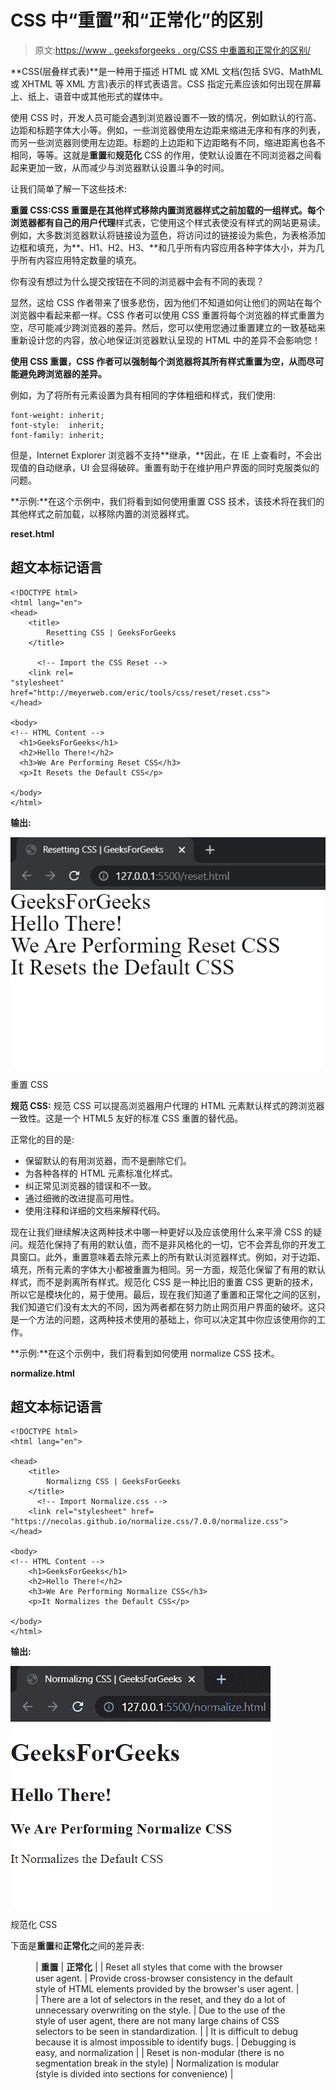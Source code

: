 # CSS 中“重置”和“正常化”的区别

> 原文:[https://www . geeksforgeeks . org/CSS 中重置和正常化的区别/](https://www.geeksforgeeks.org/difference-between-resetting-and-normalizing-in-css/)

**CSS(层叠样式表)**是一种用于描述 HTML 或 XML 文档(包括 SVG、MathML 或 XHTML 等 XML 方言)表示的样式表语言。CSS 指定元素应该如何出现在屏幕上、纸上、语音中或其他形式的媒体中。

使用 CSS 时，开发人员可能会遇到浏览器设置不一致的情况，例如默认的行高、边距和标题字体大小等。例如，一些浏览器使用左边距来缩进无序和有序的列表，而另一些浏览器则使用左边距。标题的上边距和下边距略有不同，缩进距离也各不相同，等等。这就是**重置**和**规范化** CSS 的作用，使默认设置在不同浏览器之间看起来更加一致，从而减少与浏览器默认设置斗争的时间。

让我们简单了解一下这些技术:

**重置 CSS:**CSS 重置是在其他样式移除内置浏览器样式之前加载的一组样式。每个浏览器都有自己的**用户代理**样式表，它使用这个样式表使没有样式的网站更易读。例如，大多数浏览器默认将链接设为蓝色，将访问过的链接设为紫色，为表格添加边框和填充，为**、H1、H2、H3、**和几乎所有内容应用各种字体大小，并为几乎所有内容应用特定数量的填充。

你有没有想过为什么提交按钮在不同的浏览器中会有不同的表现？

显然，这给 CSS 作者带来了很多悲伤，因为他们不知道如何让他们的网站在每个浏览器中看起来都一样。CSS 作者可以使用 CSS 重置将每个浏览器的样式重置为空，尽可能减少跨浏览器的差异。然后，您可以使用您通过重置建立的一致基础来重新设计您的内容，放心地保证浏览器默认呈现的 HTML 中的差异不会影响您！

**使用 CSS 重置，CSS 作者可以强制每个浏览器将其所有样式重置为空，从而尽可能避免跨浏览器的差异。**

例如，为了将所有元素设置为具有相同的字体粗细和样式，我们使用:

```
font-weight: inherit;
font-style:  inherit;
font-family: inherit;
```

但是，Internet Explorer 浏览器不支持**继承，**因此，在 IE 上查看时，不会出现值的自动继承，UI 会显得破碎。重置有助于在维护用户界面的同时克服类似的问题。

**示例:**在这个示例中，我们将看到如何使用重置 CSS 技术，该技术将在我们的其他样式之前加载，以移除内置的浏览器样式。

**reset.html**

## 超文本标记语言

```
<!DOCTYPE html>
<html lang="en">
<head>
    <title>
        Resetting CSS | GeeksForGeeks
    </title>

      <!-- Import the CSS Reset -->
    <link rel=
"stylesheet" href="http://meyerweb.com/eric/tools/css/reset/reset.css">
</head>

<body>
<!-- HTML Content -->
  <h1>GeeksForGeeks</h1>
  <h2>Hello There!</h2>
  <h3>We Are Performing Reset CSS</h3>
  <p>It Resets the Default CSS</p>

</body>
</html>
```

**输出:**

![](img/2377656e157445511e92a729b2d0c75c.png)

重置 CSS

**规范 CSS:** 规范 CSS 可以提高浏览器用户代理的 HTML 元素默认样式的跨浏览器一致性。这是一个 HTML5 友好的标准 CSS 重置的替代品。

正常化的目的是:

*   保留默认的有用浏览器，而不是删除它们。
*   为各种各样的 HTML 元素标准化样式。
*   纠正常见浏览器的错误和不一致。
*   通过细微的改进提高可用性。
*   使用注释和详细的文档来解释代码。

现在让我们继续解决这两种技术中哪一种更好以及应该使用什么来平滑 CSS 的疑问。规范化保持了有用的默认值，而不是非风格化的一切，它不会弄乱你的开发工具窗口。此外，重置意味着去除元素上的所有默认浏览器样式。例如，对于边距、填充，所有元素的字体大小都被重置为相同。另一方面，规范化保留了有用的默认样式，而不是剥离所有样式。规范化 CSS 是一种比旧的重置 CSS 更新的技术，所以它是模块化的，易于使用。最后，现在我们知道了重置和正常化之间的区别，我们知道它们没有太大的不同，因为两者都在努力防止网页用户界面的破坏。这只是一个方法的问题，这两种技术使用的基础上，你可以决定其中你应该使用你的工作。

**示例:**在这个示例中，我们将看到如何使用 normalize CSS 技术。

**normalize.html**

## 超文本标记语言

```
<!DOCTYPE html>
<html lang="en">

<head>
    <title>
        Normalizng CSS | GeeksForGeeks
    </title>
      <!-- Import Normalize.css -->
    <link rel="stylesheet" href=
"https://necolas.github.io/normalize.css/7.0.0/normalize.css">
</head>

<body>
<!-- HTML Content -->
    <h1>GeeksForGeeks</h1>
    <h2>Hello There!</h2>
    <h3>We Are Performing Normalize CSS</h3>
    <p>It Normalizes the Default CSS</p>

</body>
</html>
```

**输出:**

![](img/9f4b6a73be66101e230f9c17f541d57f.png)

规范化 CSS

下面是**重置**和**正常化**之间的差异表:

<figure class="table">

| **重置** | **正常化** |
| Reset all styles that come with the browser user agent. | Provide cross-browser consistency in the default style of HTML elements provided by the browser's user agent. |
| There are a lot of selectors in the reset, and they do a lot of unnecessary overwriting on the style. | Due to the use of the style of user agent, there are not many large chains of CSS selectors to be seen in standardization. |
| It is difficult to debug because it is almost impossible to identify bugs. | Debugging is easy, and normalization |
| Reset is non-modular (there is no segmentation break in the style) | Normalization is modular (style is divided into sections for convenience) |

</figure>